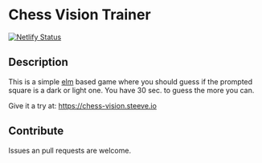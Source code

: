# Chess Vision Trainer

[![Netlify Status](https://api.netlify.com/api/v1/badges/ff0905d9-7e75-4e16-b7d7-dcba4fb50a17/deploy-status)](https://app.netlify.com/sites/musing-carson-f7d10c/deploys)

## Description

This is a simple [elm](https://elm-lang.org/) based game where you should guess
if the prompted square is a dark or light one. You have 30 sec. to guess the
more you can.

Give it a try at: https://chess-vision.steeve.io

## Contribute

Issues an pull requests are welcome.
